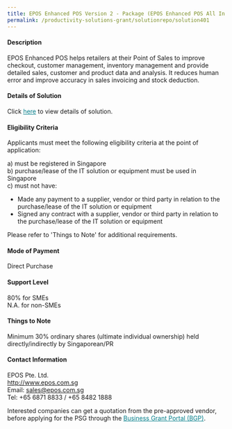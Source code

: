 ```yaml
---
title: EPOS Enhanced POS Version 2 - Package (EPOS Enhanced POS All In 1 with Smart Inventory Management)
permalink: /productivity-solutions-grant/solutionrepo/solution401
---
```


#### Description

EPOS Enhanced POS helps retailers at their Point of Sales to improve checkout, customer management, inventory management and provide detailed sales, customer and product data and analysis. It reduces human error and improve accuracy in sales invoicing and stock deduction.





#### Details of Solution

Click <a href='https://govassist.gobusiness.gov.sg/images/psg/EPOS_Pte._Ltd_Annex_3_Part_45.pdf' style='color:#037e8a'>here</a> to view details of solution.

#### Eligibility Criteria

Applicants must meet the following eligibility criteria at the point of application:

a) must be registered in Singapore <br>
b) purchase/lease of the IT solution or equipment must be used in Singapore <br>
c) must not have:
- Made any payment to a supplier, vendor or third party in relation to the purchase/lease of the IT solution or equipment
- Signed any contract with a supplier, vendor or third party in relation to the purchase/lease of the IT solution or equipment

Please refer to 'Things to Note' for additional requirements.

#### Mode of Payment
Direct Purchase

#### Support Level
80% for SMEs <br>
N.A. for non-SMEs

#### Things to Note
Minimum 30% ordinary shares (ultimate individual ownership) held directly/indirectly by Singaporean/PR

#### Contact Information
EPOS Pte. Ltd.<br>http://www.epos.com.sg<br>Email: sales@epos.com.sg<br>Tel: +65 6871 8833 / +65 8482 1888

Interested companies can get a quotation from the pre-approved vendor, before applying for the PSG through the <a target='_blank' style='color:#037e8a' href='https://www.businessgrants.gov.sg/'>Business Grant Portal (BGP)</a>.
